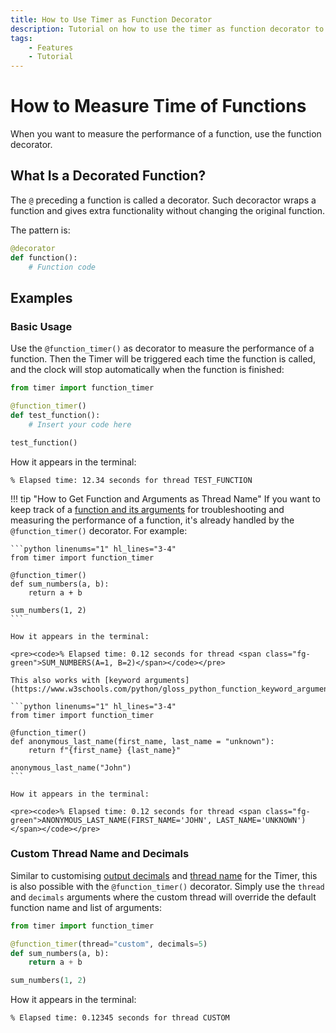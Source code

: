 ```yaml
---
title: How to Use Timer as Function Decorator
description: Tutorial on how to use the timer as function decorator to measure the execution time of Python functions. Includes code examples for beginners and advanced users.
tags:
    - Features
    - Tutorial
---
```


# How to Measure Time of Functions
When you want to measure the performance of a function, use the function decorator.

## What Is a Decorated Function?
The `@` preceding a function is called a decorator. Such decoractor wraps a function and gives extra functionality without changing the original function.

The pattern is:

```python title=""
@decorator
def function():
    # Function code
```

## Examples
### Basic Usage
Use the `@function_timer()` as decorator to measure the performance of a function. Then the Timer will be triggered each time the function is called, and the clock will stop automatically when the function is finished:

```python linenums="1" hl_lines="3"
from timer import function_timer

@function_timer()
def test_function():
    # Insert your code here

test_function()
```

How it appears in the terminal:

<pre><code>% Elapsed time: 12.34 seconds for thread <span class="fg-green">TEST_FUNCTION</span></code></pre>

!!! tip "How to Get Function and Arguments as Thread Name"
    If you want to keep track of a [function and its arguments](https://www.w3schools.com/python/gloss_python_function_arguments.asp) for troubleshooting and measuring the performance of a function, it's already handled by the `@function_timer()` decorator. For example:

    ```python linenums="1" hl_lines="3-4"
    from timer import function_timer

    @function_timer()
    def sum_numbers(a, b):
        return a + b

    sum_numbers(1, 2)
    ```

    How it appears in the terminal:

    <pre><code>% Elapsed time: 0.12 seconds for thread <span class="fg-green">SUM_NUMBERS(A=1, B=2)</span></code></pre>

    This also works with [keyword arguments](https://www.w3schools.com/python/gloss_python_function_keyword_arguments.asp):

    ```python linenums="1" hl_lines="3-4"
    from timer import function_timer

    @function_timer()
    def anonymous_last_name(first_name, last_name = "unknown"):
        return f"{first_name} {last_name}"

    anonymous_last_name("John")
    ```

    How it appears in the terminal:

    <pre><code>% Elapsed time: 0.12 seconds for thread <span class="fg-green">ANONYMOUS_LAST_NAME(FIRST_NAME='JOHN', LAST_NAME='UNKNOWN')</span></code></pre>

### Custom Thread Name and Decimals
Similar to customising [output decimals](decimals.md) and [thread name](multiple-threads.md) for the Timer, this is also possible with the `@function_timer()` decorator. Simply use the `thread` and `decimals` arguments where the custom thread will override the default function name and list of arguments:

```python linenums="1" hl_lines="3"
from timer import function_timer

@function_timer(thread="custom", decimals=5)
def sum_numbers(a, b):
    return a + b

sum_numbers(1, 2)
```

How it appears in the terminal:

<pre><code>% Elapsed time: 0.12345 seconds for thread <span class="fg-green">CUSTOM</span></code></pre>
